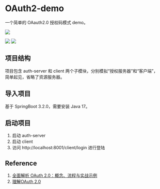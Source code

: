 # OAuth2-demo

一个简单的 OAauth2.0 授权码模式 demo。

[![](https://skillicons.dev/icons?i=java,spring,bootstrap,jquery)](https://skillicons.dev)

![](https://img.shields.io/badge/Java-17-green)
![](https://img.shields.io/badge/springboot-3.2.0-blue)


## 项目结构
项目包含 auth-server 和 client 两个子模块，分别模拟“授权服务器”和“客户端”，简单起见，省略了资源服务器。

## 导入项目
基于 SpringBoot 3.2.0，需要安装 Java 17。

## 启动项目
1. 启动 auth-server
2. 启动 client
3. 访问 http://localhost:8001/client/login 进行登陆

## Reference
1. [全面解析 OAuth 2.0：概念、流程与实战示例](https://www.cnblogs.com/ryanzheng/p/18249364)
2. [理解OAuth 2.0](https://www.ruanyifeng.com/blog/2014/05/oauth_2_0.html)
